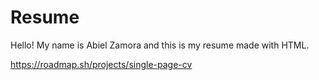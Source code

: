 # Resume

Hello! My name is Abiel Zamora and this is my resume made with HTML.

https://roadmap.sh/projects/single-page-cv
